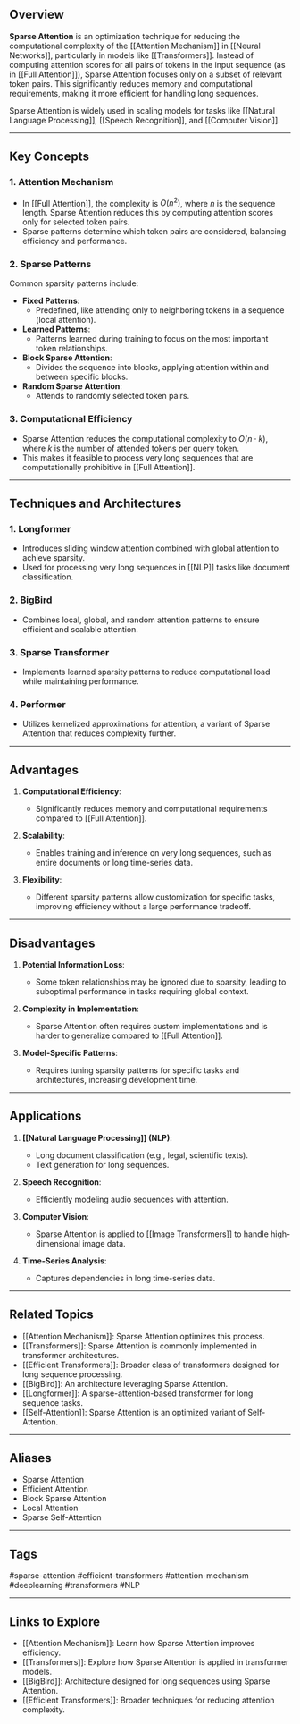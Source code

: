 ## Overview

**Sparse Attention** is an optimization technique for reducing the computational complexity of the [[Attention Mechanism]] in [[Neural Networks]], particularly in models like [[Transformers]]. Instead of computing attention scores for all pairs of tokens in the input sequence (as in [[Full Attention]]), Sparse Attention focuses only on a subset of relevant token pairs. This significantly reduces memory and computational requirements, making it more efficient for handling long sequences.

Sparse Attention is widely used in scaling models for tasks like [[Natural Language Processing]], [[Speech Recognition]], and [[Computer Vision]].

---

## Key Concepts

### **1. Attention Mechanism**
- In [[Full Attention]], the complexity is $O(n^2)$, where $n$ is the sequence length. Sparse Attention reduces this by computing attention scores only for selected token pairs.
- Sparse patterns determine which token pairs are considered, balancing efficiency and performance.

### **2. Sparse Patterns**
Common sparsity patterns include:
- **Fixed Patterns**:
  - Predefined, like attending only to neighboring tokens in a sequence (local attention).
- **Learned Patterns**:
  - Patterns learned during training to focus on the most important token relationships.
- **Block Sparse Attention**:
  - Divides the sequence into blocks, applying attention within and between specific blocks.
- **Random Sparse Attention**:
  - Attends to randomly selected token pairs.

### **3. Computational Efficiency**
- Sparse Attention reduces the computational complexity to $O(n \cdot k)$, where $k$ is the number of attended tokens per query token.
- This makes it feasible to process very long sequences that are computationally prohibitive in [[Full Attention]].

---

## Techniques and Architectures

### **1. Longformer**
- Introduces sliding window attention combined with global attention to achieve sparsity.
- Used for processing very long sequences in [[NLP]] tasks like document classification.

### **2. BigBird**
- Combines local, global, and random attention patterns to ensure efficient and scalable attention.

### **3. Sparse Transformer**
- Implements learned sparsity patterns to reduce computational load while maintaining performance.

### **4. Performer**
- Utilizes kernelized approximations for attention, a variant of Sparse Attention that reduces complexity further.

---

## Advantages

1. **Computational Efficiency**:
   - Significantly reduces memory and computational requirements compared to [[Full Attention]].
   
2. **Scalability**:
   - Enables training and inference on very long sequences, such as entire documents or long time-series data.

3. **Flexibility**:
   - Different sparsity patterns allow customization for specific tasks, improving efficiency without a large performance tradeoff.

---

## Disadvantages

1. **Potential Information Loss**:
   - Some token relationships may be ignored due to sparsity, leading to suboptimal performance in tasks requiring global context.

2. **Complexity in Implementation**:
   - Sparse Attention often requires custom implementations and is harder to generalize compared to [[Full Attention]].

3. **Model-Specific Patterns**:
   - Requires tuning sparsity patterns for specific tasks and architectures, increasing development time.

---

## Applications

1. **[[Natural Language Processing]] (NLP)**:
   - Long document classification (e.g., legal, scientific texts).
   - Text generation for long sequences.
   
2. **Speech Recognition**:
   - Efficiently modeling audio sequences with attention.

3. **Computer Vision**:
   - Sparse Attention is applied to [[Image Transformers]] to handle high-dimensional image data.

4. **Time-Series Analysis**:
   - Captures dependencies in long time-series data.

---

## Related Topics

- [[Attention Mechanism]]: Sparse Attention optimizes this process.
- [[Transformers]]: Sparse Attention is commonly implemented in transformer architectures.
- [[Efficient Transformers]]: Broader class of transformers designed for long sequence processing.
- [[BigBird]]: An architecture leveraging Sparse Attention.
- [[Longformer]]: A sparse-attention-based transformer for long sequence tasks.
- [[Self-Attention]]: Sparse Attention is an optimized variant of Self-Attention.

---

## Aliases
- Sparse Attention
- Efficient Attention
- Block Sparse Attention
- Local Attention
- Sparse Self-Attention

---

## Tags
#sparse-attention #efficient-transformers #attention-mechanism #deeplearning #transformers #NLP

---

## Links to Explore
- [[Attention Mechanism]]: Learn how Sparse Attention improves efficiency.
- [[Transformers]]: Explore how Sparse Attention is applied in transformer models.
- [[BigBird]]: Architecture designed for long sequences using Sparse Attention.
- [[Efficient Transformers]]: Broader techniques for reducing attention complexity.